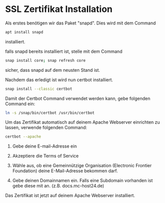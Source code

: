 # SSL Zertifikat Installation


Als erstes benötigen wir das Paket "snapd". Dies wird mit dem Command 
```bash
apt install snapd
```
installiert.

falls snapd bereits installiert ist, stelle mit dem Command 
```bash
snap install core; snap refresh core
```
sicher, dass snapd auf dem neusten Stand ist.

Nachdem das erledigt ist wird nun certbot installiert.

```bash
snap install --classic certbot
```

Damit der Certbot Command verwendet werden kann, gebe folgenden Command ein:

```bash
ln -s /snap/bin/certbot /usr/bin/certbot
```

Um das Zertifikat automatisch auf deinem Apache Webserver einrichten zu lassen, verwende folgenden Command:

```bash
certbot --apache
```

1. Gebe  deine E-mail-Adresse ein

2. Akzeptiere die Terms of Service

3. Wähle aus, ob eine Gemeinnützige Organisation (Electronic Frontier Foundation) deine E-Mail-Adresse bekommen darf.

4. Gebe deinen Domainnamen ein. Falls eine Subdomain vorhanden ist gebe diese mit an. (z.B. docs.mc-host24.de)

Das Zertifikat ist jetzt auf deinem Apache Webserver installiert.
